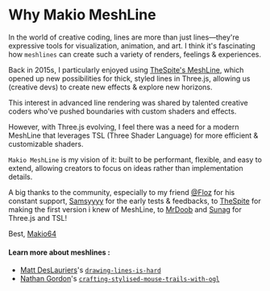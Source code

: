 # Why Makio MeshLine

In the world of creative coding, lines are more than just lines—they're expressive tools for visualization, animation, and art. I think it's fascinating how `meshlines` can create such a variety of renders, feelings & experiences.

Back in 2015s, I particularly enjoyed using [TheSpite's MeshLine](https://github.com/spite/THREE.MeshLine), which opened up new possibilities for thick, styled lines in Three.js, allowing us (creative devs) to create new effects & explore new horizons. 

This interest in advanced line rendering was shared by talented creative coders who've pushed boundaries with custom shaders and effects.

However, with Three.js evolving, I feel there was a need for a modern MeshLine that leverages TSL (Three Shader Language) for more efficient & customizable shaders. 

`Makio MeshLine` is my vision of it: built to be performant, flexible, and easy to extend, allowing creators to focus on ideas rather than implementation details.

A big thanks to the community, especially to my friend [@Floz](https://x.com/florianzumbrunn) for his constant support, [Samsyyyy](https://x.com/Samsyyyy) for the early tests & feedbacks, to [TheSpite](thespite) for making the first version i knew of MeshLine, to [MrDoob](https://github.com/mrdoob) and [Sunag](https://github.com/sunag) for Three.js and TSL!

Best, [Makio64](https://x.com/makio64)

#### Learn more about meshlines : 
- [Matt DesLauriers](https://github.com/mattdesl)'s [`drawing-lines-is-hard`](https://mattdesl.svbtle.com/drawing-lines-is-hard)
- [Nathan Gordon](https://x.com/gordonnl)'s [`crafting-stylised-mouse-trails-with-ogl`](https://tympanus.net/codrops/2019/09/24/crafting-stylised-mouse-trails-with-ogl/)